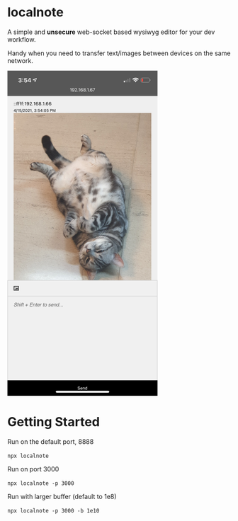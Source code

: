 # localnote
A simple and **unsecure** web-socket based wysiwyg editor for your dev workflow.

Handy when you need to transfer text/images between devices on the same network.

![Screenshot](https://raw.githubusercontent.com/minnam/localnote/master/screenshot.png)

# Getting Started
Run on the default port, 8888

`npx localnote`

Run on port 3000

`npx localnote -p 3000`

Run with larger buffer (default to 1e8)

`npx localnote -p 3000 -b 1e10`

